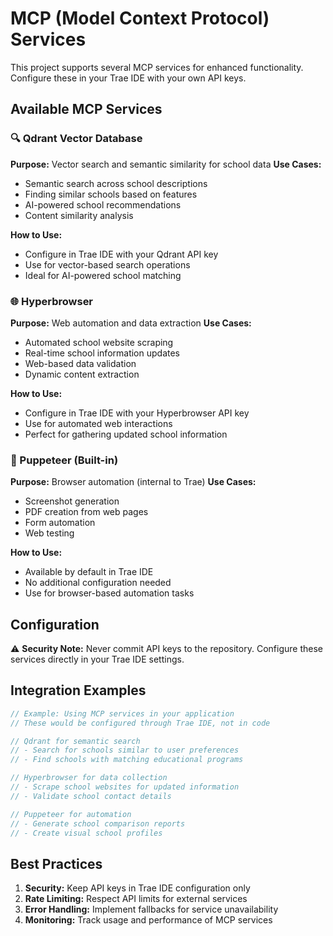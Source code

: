 # MCP (Model Context Protocol) Services

This project supports several MCP services for enhanced functionality. Configure these in your Trae IDE with your own API keys.

## Available MCP Services

### 🔍 Qdrant Vector Database
**Purpose:** Vector search and semantic similarity for school data
**Use Cases:**
- Semantic search across school descriptions
- Finding similar schools based on features
- AI-powered school recommendations
- Content similarity analysis

**How to Use:**
- Configure in Trae IDE with your Qdrant API key
- Use for vector-based search operations
- Ideal for AI-powered school matching

### 🌐 Hyperbrowser
**Purpose:** Web automation and data extraction
**Use Cases:**
- Automated school website scraping
- Real-time school information updates
- Web-based data validation
- Dynamic content extraction

**How to Use:**
- Configure in Trae IDE with your Hyperbrowser API key
- Use for automated web interactions
- Perfect for gathering updated school information

### 🤖 Puppeteer (Built-in)
**Purpose:** Browser automation (internal to Trae)
**Use Cases:**
- Screenshot generation
- PDF creation from web pages
- Form automation
- Web testing

**How to Use:**
- Available by default in Trae IDE
- No additional configuration needed
- Use for browser-based automation tasks

## Configuration

⚠️ **Security Note:** Never commit API keys to the repository. Configure these services directly in your Trae IDE settings.

## Integration Examples

```javascript
// Example: Using MCP services in your application
// These would be configured through Trae IDE, not in code

// Qdrant for semantic search
// - Search for schools similar to user preferences
// - Find schools with matching educational programs

// Hyperbrowser for data collection
// - Scrape school websites for updated information
// - Validate school contact details

// Puppeteer for automation
// - Generate school comparison reports
// - Create visual school profiles
```

## Best Practices

1. **Security:** Keep API keys in Trae IDE configuration only
2. **Rate Limiting:** Respect API limits for external services
3. **Error Handling:** Implement fallbacks for service unavailability
4. **Monitoring:** Track usage and performance of MCP services
